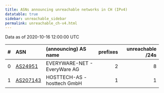 ```yaml
---
title: ASNs announcing unreachable networks in CH (IPv4)
datatable: true
sidebar: unreachable_sidebar
permalink: unreachable_ch-v4.html
---
```


Data as of 2020-10-16 12:00:00 UTC


<div class="datatable-begin"></div>

|   # | ASN                                      | (announcing) AS name         |   prefixes |   unreachable /24s |
|----:|:-----------------------------------------|:-----------------------------|-----------:|-------------------:|
|   0 | [AS24951](unreachable_AS24951-v4.html)   | EVERYWARE-NET - EveryWare AG |          2 |                  8 |
|   1 | [AS207143](unreachable_AS207143-v4.html) | HOSTTECH-AS - hosttech GmbH  |          1 |                  1 |

<div class="datatable-end"></div>